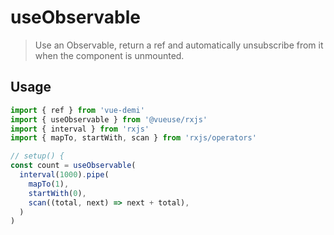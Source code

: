 # useObservable

> Use an Observable, return a ref and automatically unsubscribe from it when the component is unmounted.

## Usage

```ts
import { ref } from 'vue-demi'
import { useObservable } from '@vueuse/rxjs'
import { interval } from 'rxjs'
import { mapTo, startWith, scan } from 'rxjs/operators'

// setup() {
const count = useObservable(
  interval(1000).pipe(
    mapTo(1),
    startWith(0),
    scan((total, next) => next + total),
  )
)
```
